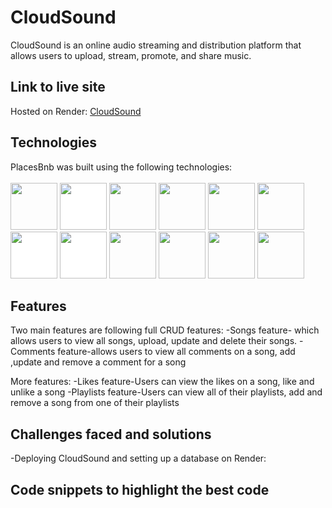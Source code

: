 # CloudSound

CloudSound is an online audio streaming and distribution platform that allows users to upload, stream, promote, and share music.

## Link to live site

Hosted on Render: [CloudSound](https://cloudsound.onrender.com/)

## Technologies

PlacesBnb was built using the following technologies:
<br>
<br>
<img src="https://cdn.jsdelivr.net/gh/devicons/devicon/icons/javascript/javascript-plain.svg" style="width:75px;" />
<img src="https://cdn.jsdelivr.net/gh/devicons/devicon/icons/python/python-original-wordmark.svg" style="width:75px;background-color:white" />
<img src="https://cdn.jsdelivr.net/gh/devicons/devicon/icons/nodejs/nodejs-original-wordmark.svg" style="width:75px;" />
<img src="https://cdn.jsdelivr.net/gh/devicons/devicon/icons/react/react-original-wordmark.svg" style="width:75px;" />
<img src="https://cdn.jsdelivr.net/gh/devicons/devicon/icons/redux/redux-original.svg" style="width:75px;" />
<img src="https://cdn.jsdelivr.net/gh/devicons/devicon/icons/postgresql/postgresql-original-wordmark.svg" style="width:75px;" />
<img src="https://cdn.jsdelivr.net/gh/devicons/devicon/icons/sqlalchemy/sqlalchemy-original-wordmark.svg" style="width:75px;background-color:white" />
<img src="https://cdn.jsdelivr.net/gh/devicons/devicon/icons/flask/flask-original-wordmark.svg" style="width:75px;background-color:white" />
<img src="https://cdn.jsdelivr.net/gh/devicons/devicon/icons/html5/html5-plain-wordmark.svg" style="width:75px;" />
<img src="https://cdn.jsdelivr.net/gh/devicons/devicon/icons/css3/css3-plain-wordmark.svg" style="width:75px;" />
<img src="https://cdn.jsdelivr.net/gh/devicons/devicon/icons/git/git-original.svg" style="width:75px;" />
<img src="https://cdn.jsdelivr.net/gh/devicons/devicon/icons/vscode/vscode-original-wordmark.svg" style="width:75px;" />

## Features

Two main features are following full CRUD features:
-Songs feature- which allows users to view all songs, upload, update and delete their songs.
-Comments feature-allows users to view all comments on a song, add ,update and remove a comment for a song

More features:
-Likes feature-Users can view the likes on a song, like and unlike a song
-Playlists feature-Users can view all of their playlists, add and remove a song from one of their playlists

## Challenges faced and solutions

-Deploying CloudSound and setting up a database on Render:


## Code snippets to highlight the best code
